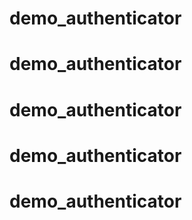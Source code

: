 # demo_authenticator
# demo_authenticator
# demo_authenticator
# demo_authenticator
# demo_authenticator
